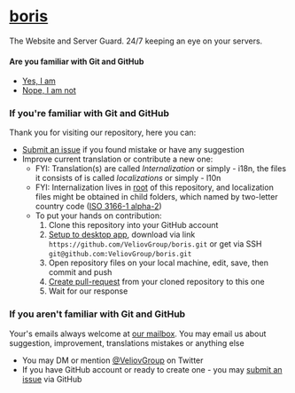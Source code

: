 # [boris](https://ostr.io)
The Website and Server Guard. 24/7 keeping an eye on your servers.

#### Are you familiar with Git and GitHub
 - [Yes, I am](#if-youre-familiar-with-git-and-github)
 - [Nope, I am not](#if-you-arent-familiar-with-git-and-github)

### If you're familiar with Git and GitHub
Thank you for visiting our repository, here you can:
 - [Submit an issue](https://github.com/VeliovGroup/boris/issues) if you found mistake or have any suggestion
 - Improve current translation or contribute a new one:
   * FYI: Translation(s) are called *Internalization* or simply - i18n, the files it consists of is called *localizations* or simply - l10n
   * FYI: Internalization lives in [root](https://github.com/VeliovGroup/boris/tree/master) of this repository, and localization files might be obtained in child folders, which named by two-letter country code ([ISO 3166-1 alpha-2](https://en.wikipedia.org/wiki/ISO_3166-1_alpha-2))
   * To put your hands on contribution:
     1. Clone this repository into your GitHub account
     2. [Setup to desktop app](github-mac://openRepo/https://github.com/VeliovGroup/boris), download via link `https://github.com/VeliovGroup/boris.git` or get via SSH `git@github.com:VeliovGroup/boris.git`
     3. Open repository files on your local machine, edit, save, then commit and push
     4. [Create pull-request](https://github.com/VeliovGroup/boris/compare) from your cloned repository to this one
     5. Wait for our response

### If you aren't familiar with Git and GitHub
Your's emails always welcome at <a href='h&#101;&#108;p&#064;&#111;s&#116;&#114;&#046;io'>our mailbox</a>.
You may email us about suggestion, improvement, translations mistakes or anything else
 - You may DM or mention [@VeliovGroup](https://twitter.com/VeliovGroup) on Twitter
 - If you have GitHub account or ready to create one - you may [submit an issue](https://github.com/VeliovGroup/boris/issues) via GitHub
